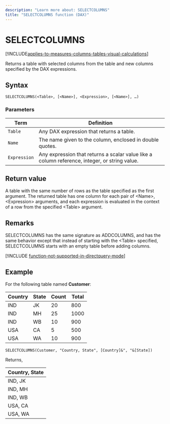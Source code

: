 ```yaml
---
description: "Learn more about: SELECTCOLUMNS"
title: "SELECTCOLUMNS function (DAX)"
---
```

# SELECTCOLUMNS

[!INCLUDE[applies-to-measures-columns-tables-visual-calculations](includes/applies-to-measures-columns-tables-visual-calculations.md)]

Returns a table with selected columns from the table and new columns specified by the DAX expressions.  
  
## Syntax  
  
```dax
SELECTCOLUMNS(<Table>, [<Name>], <Expression>, [<Name>], …) 
```
  
### Parameters  

|Term|Definition|  
|--------|--------------|  
|`Table`|  Any DAX expression that returns a table. |  
|`Name` |  The name given to the column, enclosed in double quotes. |
|`Expression` |Any expression that returns a scalar value like a column reference, integer, or string value.|
  
## Return value

A table with the same number of rows as the table specified as the first argument. The returned table has one column for each pair of \<Name>, \<Expression> arguments, and each expression is evaluated in the context of a row from the specified \<Table> argument.
  
## Remarks  

SELECTCOLUMNS has the same signature as ADDCOLUMNS, and has the same behavior except that instead of starting with the \<Table> specified, SELECTCOLUMNS starts with an empty table before adding columns.

[!INCLUDE [function-not-supported-in-directquery-mode](includes/function-not-supported-in-directquery-mode.md)]
  
## Example  

For the following table named **Customer**:

Country  |State  |Count  |Total  
---------|---------|---------|---------
IND     |   JK      |    20     |  800
IND     |   MH      |    25     |  1000
IND     |   WB      |    10     |  900
USA     |   CA      |    5     |   500
USA     |   WA      |    10     |  900

```dax
SELECTCOLUMNS(Customer, "Country, State", [Country]&", "&[State])
```

Returns,

|Country, State |
|---------|
|IND, JK     |
|IND, MH     |
|IND, WB     |
|USA, CA    |
|USA, WA    |
